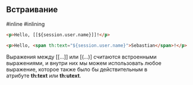 

## Встраивание
#inline #inlining


```html
<p>Hello, [[${session.user.name}]]!</p>
```

```html
<p>Hello, <span th:text="${session.user.name}">Sebastian</span>!</p>
```


Выражения между [[...]] или [(...)] считаются встроенными выражениями, и внутри них мы можем использовать любое выражение, которое также было бы действительным в атрибуте **th:text** или **th:utext**.